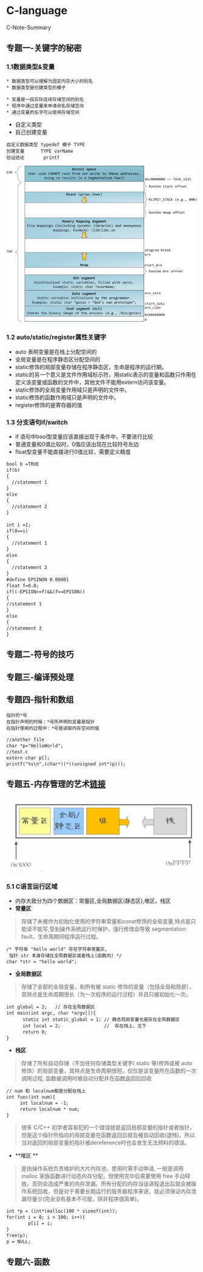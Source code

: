 # C-language
C-Note-Summary
## 专题一-关键字的秘密
### 1.1数据类型&变量
```
* 数据类型可以理解为固定内存大小的别名
* 数据类型是创建类型的模子
```
```
* 变量是一段实际连续存储空间的别名
* 程序中通过变量来申请命名存储空间
* 通过变量的名字可以使用存储空间
```
* 自定义类型
* 自己创建变量
```
自定义数据类型 typedef 模子 TYPE 
创建变量      TYPE varName
验证结论       printf
```
![进程结构](https://github.com/Ceneses/C-language/blob/master/linux%E7%9A%84%E8%BF%9B%E7%A8%8B%E7%BB%93%E6%9E%84.png)
### 1.2 auto/static/register属性关键字
- auto 表明变量是在栈上分配空间的
- 全局变量是在程序静态区分配空间的
- static修饰的局部变量存储在程序静态区，生命是程序的运行期。
- static的另一个意义是文件作用域标示符，用static表示的变量和函数只作用在定义该变量或函数的文件中，其他文件不能用extern访问该变量。 
- static修饰的全局变量作用域只是声明的文件中。
- static修饰的函数作用域只是声明的文件中。
- register修饰的是寄存器的值
### 1.3 分支语句if/switch
- if 语句中bool型变量应该直接出现于条件中，不要进行比较
- 普通变量和0值比较时，0值应该出现在比较符号左边
- float型变量不能直接进行0值比较，需要定义精度
```
bool b =TRUE
if(b)
{
  //statement 1
}
else
{
  //statement 2
}

int i =1;
if(0==i)
{
  //statement 1
}
else
{
  //statement 2
}
#define EPSINON 0.00001
float f=0.0;
if((-EPSION<=f)&&(f<=EPISON))
{
//statement 1
}
else
{
//statement 2
}
```
## 专题二-符号的技巧
## 专题三-编译预处理
## 专题四-指针和数组
```
指针的*号
在指针声明的时候：*号所声明的变量是指针
在指针使用的过程中：*号是读取内存空间的值
```
```
//another file
char *p="HelloWorld";
//test.c
extern char p[];
printf("%s\n",(char*)(*((unsigned int*)p)));
```
## 专题五-内存管理的艺术[链接](https://zhuanlan.zhihu.com/p/55241632)
![C语言内存模型图](https://github.com/Ceneses/C-language/blob/master/C%E8%AF%AD%E8%A8%80%E5%86%85%E5%AD%98%E6%A8%A1%E5%9E%8B.jpg)
### 5.1 C语言运行区域
- 内存大致分为四个数据区：常量区,全局数据区(静态区),堆区，栈区
- **常量区**
> 存储了未被作为初始化使用的字符串常量和const修饰的全局变量,特点是只能读不能写,受到操作系统运行时保护，强行修改会导致 segmentation fault，生命周期同程序运行过程。
```
/* 字符串 "hello world" 存在字符串常量区, 
 指针 str 本身存储在全局数据区或者栈上(函数内) */
char *str = "hello world";
```
- **全局数据区**
> 存储了全部的全局变量，和所有被 static 修饰的变量（包括全局和局部），其特点是生命周期很长（为一次程序的运行过程）并且只被初始化一次。
```
int global = 2;   // 存在全局数据区   
int main(int argc, char *argv[]){ 
      static int static_global = 1; // 静态局部变量也是存在全局数据区    
      int local = 2;                //  存在栈上，见下   
      return 0;
}
```
- **栈区**
> 存储了所有自动存储（不加任何存储类型关键字( static 等)修饰或被 auto 修饰）的局部变量，其特点是生命周期很短，仅仅是该变量所在函数的一次调用过程, 函数被调用时被自动分配并在函数返回后回收
```
// num 和 localnum都是分配在栈上   
int func(int num){      
     int localnum = -1;     
     return localnum * num;   
} 
```
> 很多 C/C++ 初学者容易犯的一个错误就是返回局部变量的指针或者指针，但是这个指针所指向的局部变量在函数返回后就会被自动回收(退栈)。所以当对返回的局部变量的指针被dereference时也会发生无法预料的错误。
- **堆区 **
> 是由操作系统负责维护的大片内存池，使用时需手动申请, 一般是调用 malloc 家族函数进行动态内存分配，但使用完毕后需要使用 free 手动释放，否则会造成严重的内存泄漏。所有分配的内存当该进程退出后就会被操作系统回收，但是对于需要长期运行的服务器程序来说，就必须保证内存泄漏尽量少(完全没有基本不可能，除非程序很简单)。
```
int *p = (int*)malloc(100 * sizeof(int));   
for(int i = 0; i < 100; i++){ 
        p[i] = i;      
}  
free(p);
p = NULL;
```
## 专题六-函数
